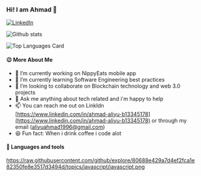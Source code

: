 ### Hi! I am Ahmad 👋

[![LinkedIn](https://raw.githubusercontent.com/praveenscience/praveenscience/master/soc/li.svg)](https://uk.linkedin.com/in/praveentech/)

![Github stats](https://github-readme-stats.vercel.app/api?username=ahmadaliyu&theme=aura_dark&show_icons=true&count_private=true)

![Top Languages Card](https://github-readme-stats.vercel.app/api/top-langs/?username=ahmadaliyu&layout=compact&theme=codeSTACKr)

#### :wink: More About Me
- 🔭 I’m currently working on NippyEats mobile app
- 🌱 I’m currently learning Software Engineering best practices
- 👯 I’m looking to collaborate on Blockchain technology and web 3.0 projects 
- 💬 Ask me anything about tech related and i'm happy to help
- 📫 You can reach me out on LinkIdn [https://www.linkedin.com/in/ahmad-aliyu-b13345178](https://www.linkedin.com/in/ahmad-aliyu-b13345178) or through my email (aliyuahmad1996@gmail.com)
- 😆 Fun fact: When i drink coffee i code alot

#### 🔨 Languages and tools

https://raw.githubusercontent.com/github/explore/80688e429a7d4ef2fca1e82350fe8e3517d3494d/topics/javascript/javascript.png

<!--
**ahmadaliyu/ahmadaliyu** is a ✨ _special_ ✨ repository because its `README.md` (this file) appears on your GitHub profile.

Here are some ideas to get you started:

- 🔭 I’m currently working on ...
- 🌱 I’m currently learning ...
- 👯 I’m looking to collaborate on ...
- 🤔 I’m looking for help with ...
- 💬 Ask me about ...
- 📫 How to reach me: ...
- 😄 Pronouns: ...
- ⚡ Fun fact: ...
-->
